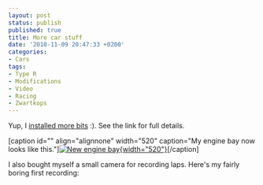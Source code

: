 ```yaml
---
layout: post
status: publish
published: true
title: More car stuff
date: '2010-11-09 20:47:33 +0200'
categories:
- Cars
tags:
- Type R
- Modifications
- Video
- Racing
- Zwartkops
---
```


Yup, I [installed more
bits](http://hondaclub.freeforums.org/shrimp-s-na-fn2-upgrades-t186.html)
:). See the link for full details.

\[caption id="" align="alignnone" width="520" caption="My engine bay now
looks like
this."\][![](http://imgur.com/2kDo4l.jpg "New engine bay"){width="520"}](http://imgur.com/2kDo4.jpg)\[/caption\]

I also bought myself a small camera for recording laps. Here's my fairly
boring first recording:


